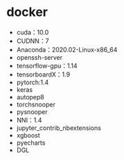 # docker

- cuda：10.0
- CUDNN：7
- Anaconda：2020.02-Linux-x86_64
- openssh-server
- tensorflow-gpu：1.14
- tensorboardX：1.9
- pytorch:1.4
- keras
- autopep8
- torchsnooper
- pysnooper
- NNI：1.4
- jupyter_contrib_nbextensions
- xgboost
- pyecharts
- DGL
